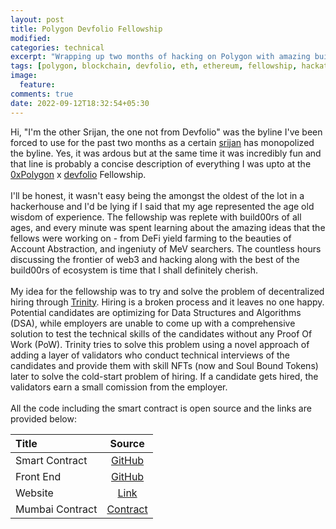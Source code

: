 ```yaml
---
layout: post
title: Polygon Devfolio Fellowship
modified:
categories: technical
excerpt: "Wrapping up two months of hacking on Polygon with amazing build00rs"
tags: [polygon, blockchain, devfolio, eth, ethereum, fellowship, hackathon, hackerhouse]
image:
  feature:
comments: true
date: 2022-09-12T18:32:54+05:30
---
```


Hi, "I'm the other Srijan, the one not from Devfolio" was the byline I've been forced to use for the past two months as
a certain [srijan](https://twitter.com/srijancse) has monopolized the byline. Yes, it was ardous but at the same time it
was incredibly fun and that line is probably a concise description of everything I was upto at the
[0xPolygon](https://twitter.com/0xPolygon) x [devfolio](https://twitter.com/devfolio) Fellowship.<br/><br/>
I'll be honest, it wasn't easy being the amongst the oldest of the lot in a hackerhouse and I'd be lying if I said that
my age represented the age old wisdom of experience. The fellowship was replete with build00rs of all ages, and every
minute was spent learning about the amazing ideas that the fellows were working on - from DeFi yield farming to the
beauties of Account Abstraction, and ingeniuty of MeV searchers. The countless hours discussing the frontier of web3 and
hacking along with the best of the build00rs of ecosystem is time that I shall definitely cherish.<br/><br/>
My idea for the fellowship was to try and solve the problem of decentralized hiring through
[Trinity](https://bytrinity.xyz). Hiring is a broken process and it leaves no one happy. Potential candidates are
optimizing for Data Structures and Algorithms (DSA), while employers are unable to come up with a comprehensive solution
to test the technical skills of the candidates without any Proof Of Work (PoW). Trinity tries to solve this problem
using a novel approach of adding a layer of validators who conduct technical interviews of the candidates and provide
them with skill NFTs (now and Soul Bound Tokens) later to solve the cold-start problem of hiring. If a candidate gets
hired, the validators earn a small comission from the employer.<br/><br/>
All the code including the smart contract is open source and the links are provided below:<br/>

| Title           | Source                                                |
|:----------------|:-----------------------------------------------------:|
| Smart Contract  | [GitHub](https://github.com/srijanshetty/trinity)     |
| Front End       | [GitHub](https://github.com/srijanshetty/trinity-web) |
| Website         | [Link](https://bytrinity.xyz)                         |
| Mumbai Contract | [Contract](https://mumbai.polygonscan.com/address/0xe87e9c2e04904a42f9d15426fa65d63a1735f52b#code) |
